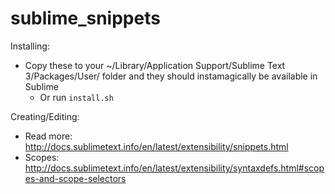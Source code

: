 # sublime_snippets

Installing: 
* Copy these to your ~/Library/Application Support/Sublime Text 3/Packages/User/ folder and they should instamagically be available in Sublime
  * Or run `install.sh` 

Creating/Editing: 
* Read more: http://docs.sublimetext.info/en/latest/extensibility/snippets.html
* Scopes: http://docs.sublimetext.info/en/latest/extensibility/syntaxdefs.html#scopes-and-scope-selectors
 
